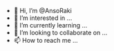 - 👋 Hi, I’m @AnsoRaki
- 👀 I’m interested in ...
- 🌱 I’m currently learning ...
- 💞️ I’m looking to collaborate on ...
- 📫 How to reach me ...

<!---
AnsoRaki/AnsoRaki is a ✨ special ✨ repository because its `README.md` (this file) appears on your GitHub profile.
You can click the Preview link to take a look at your changes.
--->
